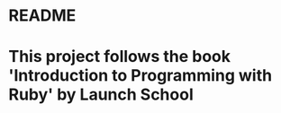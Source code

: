 # README #

# This project follows the book 'Introduction to Programming with Ruby' by Launch School # 
